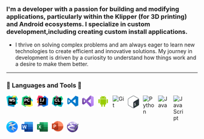 ### I'm a developer with a passion for building and modifying applications, particularly within the Klipper (for 3D printing) and Android ecosystems. I specialize in custom development,including creating custom install applications.

* I thrive on solving complex problems and am always eager to learn new technologies to create efficient and innovative
solutions. My journey in development is driven by a curiosity to understand how things work and a desire to make them better.
- - -
### 🧰 Languages and Tools 🧰

<img align="left" alt="WebStorm" width="30px" style="padding-right:10px;" src="icons/webstorm-128.png"/>
<img align="left" alt="PyCharm" width="30px" style="padding-right:10px;" src="icons/pycharm-128.png"/>
<img align="left" alt="IntelliJ" width="30px" style="padding-right:10px;" src="icons/intellij-idea-128.png"/>
<img align="left" alt="Clion" width="30px" style="padding-right:10px;" src="icons/clion-128.png"/>
<img align="left" alt="VS_Code" width="30px" style="padding-right:10px;" src="icons/vs-code-128.png"/>
<img align="left" alt="Visual_Studio" width="30px" style="padding-right:10px;" src="icons/visual-studio-128.png"/>
<img align="left" alt="Android Studio" width="30px" style="padding-right:10px;" src="icons/android-studio-128.png"/>
<img align="left" alt="Git" width="30px" style="padding-right:10px;" src="https://cdn.jsdelivr.net/gh/devicons/devicon/icons/git/git-original.svg" />
<img align="left" alt="Bash" width="30px" style="padding-right:10px;" src="icons/bash-128.png"/>
<img align="left" alt="Python" width="30px" style="padding-right:10px;" src="icons/python-128-1.png"/>
<img align="left" alt="Java" width="30px" style="padding-right:10px;" src="https://cdn.jsdelivr.net/gh/devicons/devicon/icons/java/java-original.svg"/>
<img align="left" alt="JavaScript" width="30px" style="padding-right:10px;" src="https://cdn.jsdelivr.net/gh/devicons/devicon/icons/javascript/javascript-plain.svg" />
<img align="left" alt="Kate" width="30px" style="padding-right:10px;" src="icons/kate-128.png"/>
<img align="left" alt="Word" width="30px" style="padding-right:10px;" src="icons/word-128.png"/>
<img align="left" alt="Excel" width="30px" style="padding-right:10px;" src="icons/excel-128.png"/>
<img align="left" alt="PowerPoint" width="30px" style="padding-right:10px;" src="icons/powerpoint-128.png"/>
<img align="left" alt="Emacs" width="30px" style="padding-right:10px;" src="icons/emacs-128.png"/>